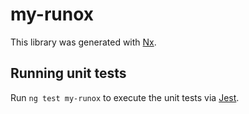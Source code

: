 # my-runox

This library was generated with [Nx](https://nx.dev).

## Running unit tests

Run `ng test my-runox` to execute the unit tests via [Jest](https://jestjs.io).
